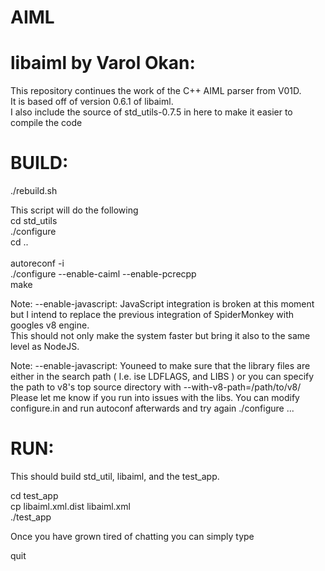 AIML
=======

libaiml by Varol Okan:
=======================

This repository continues the work of the C++ AIML parser from V01D.<br>
It is based off of version 0.6.1 of libaiml.<br>
I also include the source of std_utils-0.7.5 in here to make it easier to compile the code<p>

BUILD:
======

./rebuild.sh

This script will do the following<br>
  cd std_utils<br>
  ./configure <br>
  cd ..<br>
<br>
  autoreconf -i<br>
  ./configure --enable-caiml --enable-pcrecpp<br>
  make<br>


Note: --enable-javascript: JavaScript integration is broken at this moment but I intend to replace the previous integration of SpiderMonkey with googles v8 engine.<br>
This should not only make the system faster but bring it also to the same level as NodeJS.

Note: --enable-javascript: Youneed to make sure that the library files are either in the search path ( I.e. ise LDFLAGS, and LIBS ) or you can specify the path to v8's top source directory with --with-v8-path=/path/to/v8/
Please let me know if you run into issues with the libs. You can modify configure.in and run autoconf afterwards and try again ./configure ...


RUN:
====

This should build std_util, libaiml, and the test_app.<p>

cd test_app<br>
cp libaiml.xml.dist libaiml.xml<br>
./test_app<p>

Once you have grown tired of chatting you can simply type

quit

